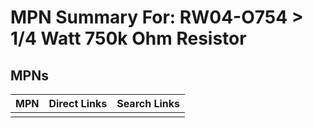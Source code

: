 



# MPN Summary For: RW04-O754 > 1/4 Watt 750k Ohm Resistor

## MPNs
  

|MPN|Direct Links|Search Links|
| :--- | :--- | :--- |
||||
